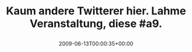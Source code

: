 ---
retweeted: false
source: <a href="http://twitter.com" rel="nofollow">Twitter Web Client</a>
entities:
  hashtags:
  - text: a9
    indices:
    - '55'
    - '58'
  symbols: []
  user_mentions: []
  urls: []
display_text_range:
- '0'
- '59'
favorite_count: '0'
id_str: '2147569577'
truncated: false
retweet_count: '0'
id: '2147569577'
created_at: Sat Jun 13 00:00:35 +0000 2009
favorited: false
full_text: 'Kaum andere Twitterer hier. Lahme Veranstaltung, diese #a9.'
lang: de
tags:
- a9
- pesos/twitter
date: '2009-06-13T00:00:35+00:00'
src: https://twitter.com/bascht/status/2147569577
original_url: https://twitter.com/bascht/status/2147569577
type: twitter_tweet
text: 'Kaum andere Twitterer hier. Lahme Veranstaltung, diese #a9.'
title: 'Kaum andere Twitterer hier. Lahme Veranstaltung, diese #a9.

  '

---